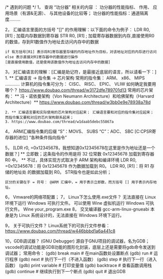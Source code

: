 /* 遇到的问题 */
1， 查询 “功分器” 相关的内容 ： 功分器的性能指标、 作用、 应用场景（有源&无源）、 与其他设备的比较等；
	功分器的性能指标：通道隔离度………

2， 汇编语言里面的方括号 "[]" 的作用理解：以下面的命令为例子：
	LDR R0, [R1]	; 加载内存数据到寄存器
	STR R0, [R1]	; 加载寄存器数据到内存,直接使用R0的数值，存到R1数值作为地址去访问内存中的数据
	
	if 有方括号[R1]	表示将R1寄存器里存储的内存地址作为目标，对该地址对应的内存进行访问
	else 表示直接对R1寄存器中的数据进行操作
	[是直接使用数值，还是使用该数值作为地址去访问内存中的数据]
	
3， 对汇编语言的理解：[汇编是助记符，是最接近底层的语言，所以请看一下：]
	1. ** 汇编语言 → 指令集 → 芯片架构
		常用的指令集： ARM、 x86、 MIPS …………
			计算机的指令集可分为： CISC、 RISC、 EPIC、 VLIW
			如何确定我要用哪个？ https://www.doubao.com/thread/w3172dfe789701d13
		常用的芯片架构： ** 冯・诺依曼架构（Von Neumann Architecture）和哈佛架构（Harvard Architecture）**  https://www.doubao.com/thread/w3bb0e9e78938a78d
		
	2. ** 汇编语言要和实际使用的芯片架构对应起来； 汇编语言要和对应的指令集对应起来； 而指令集又要和对应的芯片架构联系起来；
	3. https://www.doubao.com/thread/w1daab5debc55867a
	
4， ARM汇编指令集的后缀 “S”：MOVS、 SUBS	  “C”：ADC、 SBC	 [C:CPSR寄存器的进位]   “各种条件指向指令”



5， [LDR r0, =0x12345678，我想知道0x12345678在这里是作为地址还是一个数据？] 	** 立即数；这条指令的作用是将 32 位常数 0x12345678 加载到寄存器 R0 中。
																		**  不过，具体实现方式取决于 ARM 架构和编译环境
	LDR R0, =0x12345678：将 0x12345678 作为数据加载到 R0。
	LDR R0, [R1]：将 R1 存储的地址处 的数据加载到 R0。		STR指令也是如此分析；

	区分的关键在于 = 符号： @ARM 汇编中，= 用于表示立即数，而方括号 [] 用于表示内存地址。



6， Vmware的网络项配置；
7， Linux下怎么使用.exe文件？ 无法直接在 Linux 环境下运行 Windows 可执行文件。
		可以使用 Wine 虚拟机运行 Windows 可执行文件。 Wine your_program.exe
8， 交叉编译器 gcc-arm-linux-gnueabi 本身是为 Linux 系统设计的，无法直接在 Windows 环境下运行。

9， 关于可执行文件？ Linux系统下的可执行文件参看： https://www.doubao.com/thread/w446bbbd1a6a441c8

10，GDB调试器？	(GNU Debugger) 源自于GNU项目的调试器，名为GDB；
	vscode的调试功能是GDB功能的图形化封装，底层上还是需要将gdb命令发送到调试器；
	常用命令：
		(gdb) break main         # 在main函数处设置断点
		(gdb) run                # 运行程序
		(gdb) next               # 执行下一行（不进入函数）
		(gdb) step               # 执行下一行（进入函数）
		(gdb) print variable     # 打印变量值
		(gdb) backtrace          # 查看函数调用栈
		(gdb) continue           # 继续执行到下一个断点
		(gdb) quit               # 退出GDB